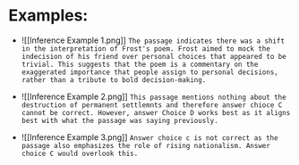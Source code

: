 # Examples:
- ![[Inference Example 1.png]]
	`The passage indicates there was a shift in the interpretation of Frost's poem. Frost aimed to mock the indecision of his friend over personal choices that appeared to be trivial. This suggests that the poem is a commentary on the exaggerated importance that people assign to personal decisions, rather than a tribute to bold decision-making.`

- ![[Inference Example 2.png]]
	`This passage mentions nothing about the destruction of permanent settlemnts and therefore answer chioce C cannot be correct. However, answer Choice D works best as it aligns best with what the passage was saying previously.`

- ![[Inference Example 3.png]]
	`Answer choice c is not correct as the passage also emphasizes the role of rising nationalism. Answer choice C would overlook this.`
